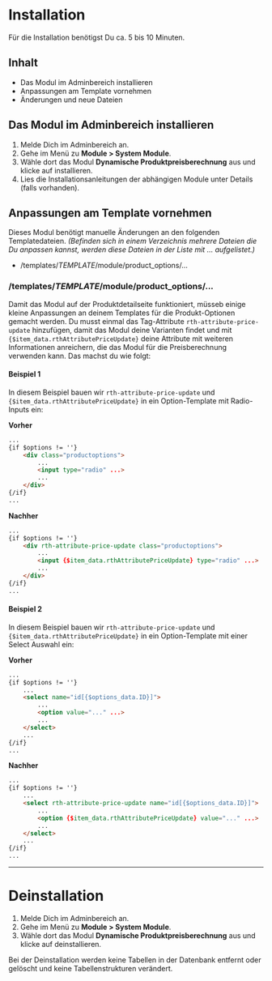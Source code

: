 # Installation
Für die Installation benötigst Du ca. 5 bis 10 Minuten.

## Inhalt
- Das Modul im Adminbereich installieren
- Anpassungen am Template vornehmen
- Änderungen und neue Dateien

## Das Modul im Adminbereich installieren
1. Melde Dich im Adminbereich an.
2. Gehe im Menü zu **Module > System Module**.
3. Wähle dort das Modul **Dynamische Produktpreisberechnung** aus und klicke auf installieren.
4. Lies die Installationsanleitungen der abhängigen Module unter Details (falls vorhanden).

## Anpassungen am Template vornehmen
Dieses Modul benötigt manuelle Änderungen an den folgenden Templatedateien. *(Befinden sich in einem
Verzeichnis mehrere Dateien die Du anpassen kannst, werden diese Dateien in der Liste mit ... aufgelistet.)*

- /templates/*TEMPLATE*/module/product_options/...

### /templates/*TEMPLATE*/module/product_options/...
Damit das Modul auf der Produktdetailseite funktioniert, müsseb einige kleine Anpassungen an deinem Templates für die Produkt-Optionen gemacht werden. Du musst einmal das Tag-Attribute `rth-attribute-price-update` hinzufügen, damit das Modul deine Varianten findet und mit `{$item_data.rthAttributePriceUpdate}` deine Attribute mit weiteren Informationen anreichern, die das Modul für die Preisberechnung verwenden kann. Das machst du wie folgt:

#### Beispiel 1
In diesem Beispiel bauen wir `rth-attribute-price-update` und `{$item_data.rthAttributePriceUpdate}` in ein Option-Template mit Radio-Inputs ein:

**Vorher**
```html
...
{if $options != ''}
    <div class="productoptions">
        ...
        <input type="radio" ...>
        ...
    </div>
{/if}
...
```

**Nachher**
```html
...
{if $options != ''}
    <div rth-attribute-price-update class="productoptions">
        ...
        <input {$item_data.rthAttributePriceUpdate} type="radio" ...>
        ...
    </div>
{/if}
...
```

#### Beispiel 2
In diesem Beispiel bauen wir `rth-attribute-price-update` und `{$item_data.rthAttributePriceUpdate}` in ein Option-Template mit einer Select Auswahl ein:

**Vorher**
```html
...
{if $options != ''}
    ...
    <select name="id[{$options_data.ID}]">
        ...
        <option value="..." ...>
        ...
    </select>
    ...
{/if}
...
```

**Nachher**
```html
...
{if $options != ''}
    ...
    <select rth-attribute-price-update name="id[{$options_data.ID}]">
        ...
        <option {$item_data.rthAttributePriceUpdate} value="..." ...>
        ...
    </select>
    ...
{/if}
...
```

---

# Deinstallation
1. Melde Dich im Adminbereich an.
2. Gehe im Menü zu **Module > System Module**.
3. Wähle dort das Modul **Dynamische Produktpreisberechnung** aus und klicke auf deinstallieren.

Bei der Deinstallation werden keine Tabellen in der Datenbank entfernt oder gelöscht und keine Tabellenstrukturen verändert.
